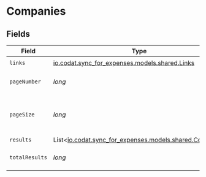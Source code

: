 # Companies


## Fields

| Field                                                                                    | Type                                                                                     | Required                                                                                 | Description                                                                              |
| ---------------------------------------------------------------------------------------- | ---------------------------------------------------------------------------------------- | ---------------------------------------------------------------------------------------- | ---------------------------------------------------------------------------------------- |
| `links`                                                                                  | [io.codat.sync_for_expenses.models.shared.Links](../../models/shared/Links.md)           | :heavy_check_mark:                                                                       | N/A                                                                                      |
| `pageNumber`                                                                             | *long*                                                                                   | :heavy_check_mark:                                                                       | Current page number.                                                                     |
| `pageSize`                                                                               | *long*                                                                                   | :heavy_check_mark:                                                                       | Number of items to return in results array.                                              |
| `results`                                                                                | List<[io.codat.sync_for_expenses.models.shared.Company](../../models/shared/Company.md)> | :heavy_minus_sign:                                                                       | N/A                                                                                      |
| `totalResults`                                                                           | *long*                                                                                   | :heavy_check_mark:                                                                       | Total number of items.                                                                   |